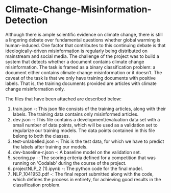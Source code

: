 # Climate-Change-Misinformation-Detection
Although there is ample scientific evidence on climate change, there is still a lingering debate over fundamental questions whether global warming is human-induced. One factor that contributes to this continuing debate is that ideologically-driven misinformation is regularly being distributed on mainstream and social media. The challenge of the project was to build a system that detects whether a document contains climate change misinformation. The task is framed as a binary classification problem: a document either contains climate change misinformation or it doesn’t. The caveat of the task is that we only have training documents with positive labels. That is, the training documents provided are articles with climate change misinformation only. 

The files that have been attached are described below:
1. train.json -: This json file consists of the training articles, along with their labels. The training data contains only misinformed articles.
2. dev.json -: This file contains a development/evaluation data set with a small number of data points, which will be used as a validation set to regularize our training models. The data points contained in this file belong to both the classes.
3. test-unlabelled.json -: This is the test data, for which we have to predict the labels after training our models. 
4. dev-baseline-r.json -: A baseline model on the validation set.
5. scoring.py -: The scoring criteria defined for a competition that was running on 'Codalab' during the course of the project. 
6. projectNLP_2 (1).ipynb -: The python code for the final model. 
7. NLP_1041953.pdf -: The final report submitted along with the code, which defines the process in entirety, for achieving good results in the classification problem. 

